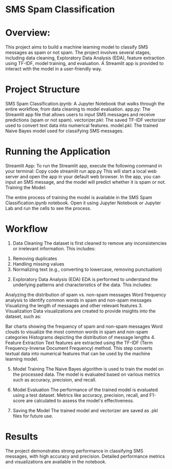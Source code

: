 # SMS Spam Classification

# Overview:
This project aims to build a machine learning model to classify SMS messages as spam or not spam. The project involves several stages, including data cleaning, Exploratory Data Analysis (EDA), feature extraction using TF-IDF, model training, and evaluation. A Streamlit app is provided to interact with the model in a user-friendly way.

# Project Structure
SMS Spam Classification.ipynb: A Jupyter Notebook that walks through the entire workflow, from data cleaning to model evaluation.
app.py: The Streamlit app file that allows users to input SMS messages and receive predictions (spam or not spam).
vectorizer.pkl: The saved TF-IDF vectorizer used to convert text data into numerical features.
model.pkl: The trained Naive Bayes model used for classifying SMS messages.

# Running the Application
Streamlit App:
To run the Streamlit app, execute the following command in your terminal:
Copy code
streamlit run app.py
This will start a local web server and open the app in your default web browser.
In the app, you can input an SMS message, and the model will predict whether it is spam or not.
Training the Model:

The entire process of training the model is available in the SMS Spam Classification.ipynb notebook. Open it using Jupyter Notebook or Jupyter Lab and run the cells to see the process.

# Workflow
1. Data Cleaning
The dataset is first cleaned to remove any inconsistencies or irrelevant information. This includes:
1) Removing duplicates
2) Handling missing values
3) Normalizing text (e.g., converting to lowercase, removing punctuation)
2. Exploratory Data Analysis (EDA)
EDA is performed to understand the underlying patterns and characteristics of the data. This includes:

Analyzing the distribution of spam vs. non-spam messages
Word frequency analysis to identify common words in spam and non-spam messages
Visualizing the length of messages and other relevant features
3. Visualization
Data visualizations are created to provide insights into the dataset, such as:

Bar charts showing the frequency of spam and non-spam messages
Word clouds to visualize the most common words in spam and non-spam categories
Histograms depicting the distribution of message lengths
4. Feature Extraction
Text features are extracted using the TF-IDF (Term Frequency-Inverse Document Frequency) method. This step converts textual data into numerical features that can be used by the machine learning model.

5. Model Training
The Naive Bayes algorithm is used to train the model on the processed data. The model is evaluated based on various metrics such as accuracy, precision, and recall.

6. Model Evaluation
The performance of the trained model is evaluated using a test dataset. Metrics like accuracy, precision, recall, and F1-score are calculated to assess the model's effectiveness.

7. Saving the Model
The trained model and vectorizer are saved as .pkl files for future use.

# Results
The project demonstrates strong performance in classifying SMS messages, with high accuracy and precision. Detailed performance metrics and visualizations are available in the notebook.
